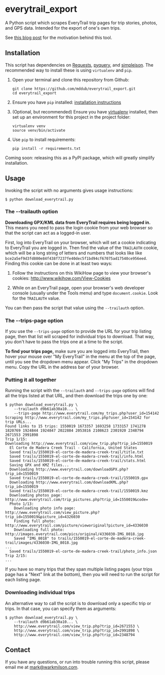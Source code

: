 # everytrail_export

A Python script which scrapes EveryTrail trip pages for trip stories, photos, and GPS data. Intended for the export of one's own trips.

See [this blog post][blog-post] for the motivation behind this tool.

## Installation

This script has dependencies on [Requests][requests], [pyquery][pyquery], and [simplejson][simplejson]. The recommended way to install these is using `virtualenv` and `pip`.

1. Open your terminal and clone this repository from Github:

    ```
    git clone https://github.com/mddub/everytrail_export.git
    cd everytrail_export
    ```

2. Ensure you have `pip` installed: [installation instructions][install-pip]

3. (Optional, but recommended) Ensure you have [virtualenv][virtualenv] installed, then set up an environment for this project in the project folder:

    ```
    virtualenv venv
    source venv/bin/activate
    ```

4. Use `pip` to install requirements:

    ```
    pip install -r requirements.txt
    ```

Coming soon: releasing this as a PyPI package, which will greatly simplify installation.

## Usage

Invoking the script with no arguments gives usage instructions:

```
$ python download_everytrail.py
```

### The --trailauth option

**Downloading GPX/KML data from EveryTrail requires being logged in.** This means you need to pass the login cookie from your web browser so that the script can act as a logged-in user.

First, log into EveryTrail on your browser, which will set a cookie indicating to EveryTrail you are logged in. Then find the value of the `TRAILAUTH` cookie, which will be a long string of letters and numbers that looks like like `bce2a5ef9d3fd800e84f438f7237fe40dec5f1bd94cf67075ad17540ce956eed`. Finding this cookie can be done in at least two ways:

1. Follow the instructions on this WikiHow page to view your browser's cookies: http://www.wikihow.com/View-Cookies

2. While on an EveryTrail page, open your browser's web developer console (usually under the Tools menu) and type `document.cookie`. Look for the `TRAILAUTH` value.

You can then pass the script that value using the `--trailauth` option.

### The --trips-page option

If you use the `--trips-page` option to provide the URL for your trip listing page, then that list will scraped for individual trips to download. That way, you don't have to pass the trips one at a time to the script.

**To find your trips page,** make sure you are logged into EveryTrail, then hover your mouse over "My EveryTrail" in the menu at the top of the page, until you see the dropdown menu appear. Click "My Trips" in the dropdown menu. Copy the URL in the address bar of your browser.

### Putting it all together

Running the script with the `--trailauth` and `--trips-page` options will find all the trips listed at that URL, and then download the trips one by one:

```
$ python download_everytrail.py \
    --trailauth d9b61ab30a10... \
    --trips-page http://www.everytrail.com/my_trips.php?user_id=154142
Scraping http://www.everytrail.com/my_trips.php?user_id=154142 for trip URLs...
Found links to 15 trips: 1550019 1673357 1693258 1733157 1741278 1820769 1924844 1924847 2022884 2053816 2108623 2301920 2348794 2671553 2991898
Trip 1/15:
Downloading http://www.everytrail.com/view_trip.php?trip_id=1550019
  El Corte de Madera Creek Trail - California, United States
  Saved trails/1550019-el-corte-de-madera-creek-trail/title.txt
  Saved trails/1550019-el-corte-de-madera-creek-trail/info.html
  Saved trails/1550019-el-corte-de-madera-creek-trail/stats.html
  Saving GPX and KMZ files...
  Downloading http://www.everytrail.com/downloadGPX.php?trip_id=1550019
  Saved trails/1550019-el-corte-de-madera-creek-trail/1550019.gpx
  Downloading http://www.everytrail.com/downloadKML.php?trip_id=1550019
  Saved trails/1550019-el-corte-de-madera-creek-trail/1550019.kmz
  Downloading photos page: http://www.everytrail.com/trip_pictures.php?trip_id=1550019&code=
  Photo 1/13:
    Downloading photo info page: http://www.everytrail.com/view_picture.php?trip_id=1550019&picture_id=4326030
    Finding full photo: http://www.everytrail.com/picture/vieworiginal?picture_id=4336030
    Downloading full photo: http://images.everytrail.com/pics/original/4336030-IMG_8018.jpg
    Saved "IMG_8018" to trails/1550019-el-corte-de-madera-creek-trail/images/4336030-IMG_8018.jpg
...
  Saved trails/1550019-el-corte-de-madera-creek-trail/photo_info.json
Trip 2/15:
...
```

If you have so many trips that they span multiple listing pages (your trips page has a "Next" link at the bottom), then you will need to run the script for each listing page.

### Downloading individual trips

An alternative way to call the script is to download only a specific trip or trips. In that case, you can specify them as arguments:

```
$ python download_everytrail.py \
    --trailauth d9b61ab30a10... \
    http://www.everytrail.com/view_trip.php?trip_id=2671553 \
    http://www.everytrail.com/view_trip.php?trip_id=2991898 \
    http://www.everytrail.com/view_trip.php?trip_id=2348794
```

## Contact

If you have any questions, or run into trouble running this script, please email me at mark@warkmilson.com.

[requests]:     http://docs.python-requests.org/en/latest/
[pyquery]:      https://pypi.python.org/pypi/pyquery/
[simplejson]:   https://pypi.python.org/pypi/simplejson/
[install-pip]:  https://pip.pypa.io/en/latest/installing.html
[virtualenv]:   http://docs.python-guide.org/en/latest/dev/virtualenvs/
[blog-post]:    http://warkmilson.com/2015/03/20/exporting-from-everytrail.html
